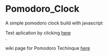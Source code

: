 # Pomodoro_Clock
A simple pomodoro clock build with javascript

Test aplication by clicking <a href="https://elspoka.github.io/Pomodoro_Clock/" target="_blank">here</a> <br>.

wiki page for Pomodoro Techinque <a href="https://en.wikipedia.org/wiki/Pomodoro_Technique" target="_blank">here</a> <br>
